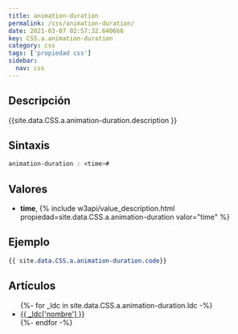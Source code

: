 ```yaml
---
title: animation-duration
permalink: /css/animation-duration/
date: 2021-03-07 02:57:32.640666
key: CSS.a.animation-duration
category: css
tags: ['propiedad css']
sidebar: 
  nav: css
---
```


## Descripción
{{site.data.CSS.a.animation-duration.description }}

## Sintaxis
~~~css
animation-duration : <time>#
~~~

## Valores
* **time**,  {% include w3api/value_description.html propiedad=site.data.CSS.a.animation-duration valor="time" %}

## Ejemplo
~~~css
{{ site.data.CSS.a.animation-duration.code}}
~~~

## Artículos
<ul>
{%- for _ldc in site.data.CSS.a.animation-duration.ldc -%}
   <li>
       <a href="{{_ldc['url'] }}">{{ _ldc['nombre'] }}</a>
   </li>
{%- endfor -%}
</ul>
